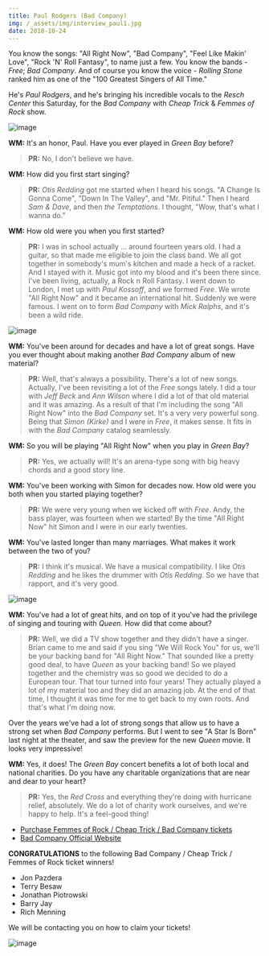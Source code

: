 ```yaml
---
title: Paul Rodgers (Bad Company)
img: /_assets/img/interview_paul1.jpg
date: 2018-10-24
---
```


You know the songs: "All Right Now", "Bad Company", "Feel Like Makin' Love", "Rock 'N' Roll Fantasy", to name just a few. You know the bands - *Free*; *Bad Company*. And of course you know the voice - *Rolling Stone* ranked him as one of the "100 Greatest Singers of All Time."

He's *Paul Rodgers*, and he's bringing his incredible vocals to the *Resch Center* this Saturday, for the *Bad Company* with *Cheap Trick* & *Femmes of Rock* show.

![image](/_assets/img/interview_paul2.jpg)

**WM:**
It's an honor, Paul. Have you ever played in *Green Bay* before?

> **PR:** No, I don't believe we have.

**WM:**
How did you first start singing?

> **PR:** *Otis Redding* got me started when I heard his songs. "A Change Is Gonna Come", "Down In The Valley", and "Mr. Pitiful." Then I heard *Sam & Dave*, and then *the Temptations*. I thought, "Wow, that's what I wanna do."

**WM:**
How old were you when you first started?

> **PR:** I was in school actually ... around fourteen years old. I had a guitar, so that made me eligible to join the class band. We all got together in somebody's mum's kitchen and made a heck of a racket. And I stayed with it. Music got into my blood and it's been there since. I've been living, actually, a Rock n Roll Fantasy. I went down to London, I met up with *Paul Kossoff*, and we formed *Free*. We wrote "All Right Now" and it became an international hit. Suddenly we were famous. I went on to form *Bad Company* with *Mick Ralphs*, and it's been a wild ride.

![image](/_assets/img/interview_paul3.jpg)

**WM:**
You've been around for decades and have a lot of great songs. Have you ever thought about making another *Bad Company* album of new material?

> **PR:** Well, that's always a possibility. There's a lot of new songs. Actually, I've been revisiting a lot of the *Free* songs lately. I did a tour with *Jeff Beck* and *Ann Wilson* where I did a lot of that old material and it was amazing. As a result of that I'm including the song "All Right Now" into the *Bad Company* set. It's a very very powerful song. Being that *Simon (Kirke)* and I were in *Free*, it makes sense. It fits in with the *Bad Company* catalog seamlessly. 

**WM:**
So you will be playing "All Right Now" when you play in *Green Bay*?

> **PR:** Yes, we actually will! It's an arena-type song with big heavy chords and a good story line. 

**WM:**
You've been working with Simon for decades now. How old were you both when you started playing together?

> **PR:** We were very young when we kicked off with *Free*. Andy, the bass player, was fourteen when we started! By the time "All Right Now" hit Simon and I were in our early twenties.

**WM:**
You've lasted longer than many marriages. What makes it work between the two of you?

> **PR:** I think it's musical. We have a musical compatibility. I like *Otis Redding* and he likes the drummer with *Otis Redding*. So we have that rapport, and it's very good. 

![image](/_assets/img/interview_paul4.jpg)

**WM:** You've had a lot of great hits, and on top of it you've had the privilege of singing and touring with *Queen*. How did that come about?

> **PR:** Well, we did a TV show together and they didn't have a singer. Brian came to me and said if you sing "We Will Rock You" for us, we'll be your backing band for "All Right Now." That sounded like a pretty good deal, to have *Queen* as your backing band! So we played together and the chemistry was so good we decided to do a European tour. That tour turned into four years! They actually played a lot of my material too and they did an amazing job. At the end of that time, I thought it was time for me to get back to my own roots. And that's what I'm doing now. 

Over the years we've had a lot of strong songs that allow us to have a strong set when *Bad Company* performs. But I went to see "A Star Is Born" last night at the theater, and saw the preview for the new *Queen* movie. It looks very impressive! 

**WM:**
Yes, it does! The *Green Bay* concert benefits a lot of both local and national charities. Do you have any charitable organizations that are near and dear to your heart?

> **PR:** Yes, the *Red Cross* and everything they're doing with hurricane relief, absolutely. We do a lot of charity work ourselves, and we're happy to help. It's a feel-good thing!

* [Purchase Femmes of Rock / Cheap Trick / Bad Company tickets](https://ev3.evenue.net/cgi-bin/ncommerce3/SEGetEventInfo?ticketCode=GS%3APMI%3ARC18%3ABC1027%3A&linkID=pmi&_ga=2.24874872.390719034.1536689239-510396394.1536689239)
* [Bad Company Official Website](https://badcompany.com/)

**CONGRATULATIONS**
to the following Bad Company / Cheap Trick / Femmes of Rock ticket winners!

- Jon Pazdera
- Terry Besaw
- Jonathan Piotrowski
- Barry Jay
- Rich Menning

We will be contacting you on how to claim your tickets! 

![image](/_assets/img/interview_paul5.jpg)
